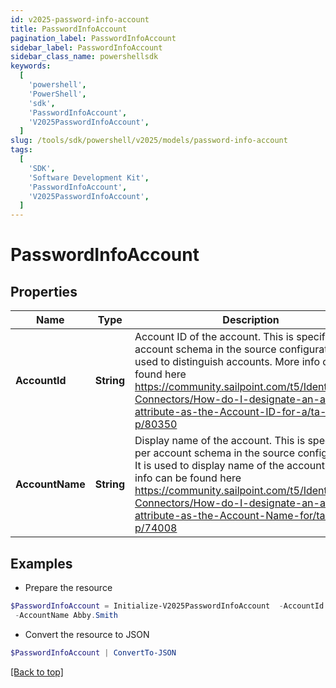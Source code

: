 ```yaml
---
id: v2025-password-info-account
title: PasswordInfoAccount
pagination_label: PasswordInfoAccount
sidebar_label: PasswordInfoAccount
sidebar_class_name: powershellsdk
keywords:
  [
    'powershell',
    'PowerShell',
    'sdk',
    'PasswordInfoAccount',
    'V2025PasswordInfoAccount',
  ]
slug: /tools/sdk/powershell/v2025/models/password-info-account
tags:
  [
    'SDK',
    'Software Development Kit',
    'PasswordInfoAccount',
    'V2025PasswordInfoAccount',
  ]
---
```


# PasswordInfoAccount

## Properties

| Name | Type | Description | Notes |
| --- | --- | --- | --- |
| **AccountId** | **String** | Account ID of the account. This is specified per account schema in the source configuration. It is used to distinguish accounts. More info can be found here https://community.sailpoint.com/t5/IdentityNow-Connectors/How-do-I-designate-an-account-attribute-as-the-Account-ID-for-a/ta-p/80350 | [optional] |
| **AccountName** | **String** | Display name of the account. This is specified per account schema in the source configuration. It is used to display name of the account. More info can be found here https://community.sailpoint.com/t5/IdentityNow-Connectors/How-do-I-designate-an-account-attribute-as-the-Account-Name-for/ta-p/74008 | [optional] |

## Examples

- Prepare the resource

```powershell
$PasswordInfoAccount = Initialize-V2025PasswordInfoAccount  -AccountId CN=Abby Smith,OU=Austin,OU=Americas,OU=Demo,DC=seri,DC=acme,DC=com `
 -AccountName Abby.Smith
```

- Convert the resource to JSON

```powershell
$PasswordInfoAccount | ConvertTo-JSON
```

[[Back to top]](#)
